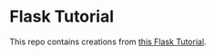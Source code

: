 # Flask Tutorial

This repo contains creations from [this Flask Tutorial](https://blog.miguelgrinberg.com/post/the-flask-mega-tutorial-part-i-hello-world).